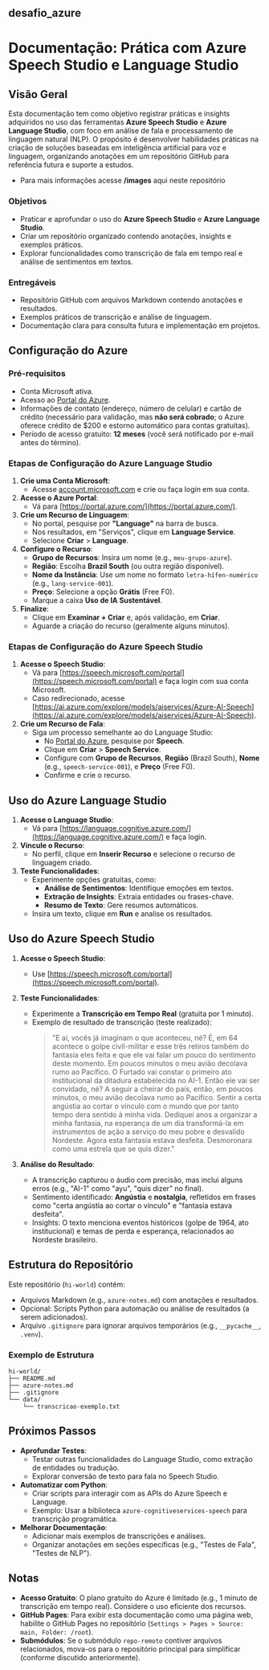 ## desafio_azure

# Documentação: Prática com Azure Speech Studio e Language Studio

## Visão Geral
Esta documentação tem como objetivo registrar práticas e insights adquiridos no uso das ferramentas **Azure Speech Studio** e **Azure Language Studio**, com foco em análise de fala e processamento de linguagem natural (NLP). O propósito é desenvolver habilidades práticas na criação de soluções baseadas em inteligência artificial para voz e linguagem, organizando anotações em um repositório GitHub para referência futura e suporte a estudos.
- Para mais informações acesse **/images** aqui neste repositório

### Objetivos
- Praticar e aprofundar o uso do **Azure Speech Studio** e **Azure Language Studio**.
- Criar um repositório organizado contendo anotações, insights e exemplos práticos.
- Explorar funcionalidades como transcrição de fala em tempo real e análise de sentimentos em textos.

### Entregáveis
- Repositório GitHub com arquivos Markdown contendo anotações e resultados.
- Exemplos práticos de transcrição e análise de linguagem.
- Documentação clara para consulta futura e implementação em projetos.

## Configuração do Azure

### Pré-requisitos
- Conta Microsoft ativa.
- Acesso ao [Portal do Azure](https://portal.azure.com/).
- Informações de contato (endereço, número de celular) e cartão de crédito (necessário para validação, mas **não será cobrado**; o Azure oferece crédito de $200 e estorno automático para contas gratuitas).
- Período de acesso gratuito: **12 meses** (você será notificado por e-mail antes do término).

### Etapas de Configuração do Azure Language Studio
1. **Crie uma Conta Microsoft**:
   - Acesse [account.microsoft.com](https://account.microsoft.com/) e crie ou faça login em sua conta.
2. **Acesse o Azure Portal**:
   - Vá para [https://portal.azure.com/](https://portal.azure.com/).
3. **Crie um Recurso de Linguagem**:
   - No portal, pesquise por **"Language"** na barra de busca.
   - Nos resultados, em "Serviços", clique em **Language Service**.
   - Selecione **Criar** > **Language**.
4. **Configure o Recurso**:
   - **Grupo de Recursos**: Insira um nome (e.g., `meu-grupo-azure`).
   - **Região**: Escolha **Brazil South** (ou outra região disponível).
   - **Nome da Instância**: Use um nome no formato `letra-hífen-numérico` (e.g., `lang-service-001`).
   - **Preço**: Selecione a opção **Grátis** (Free F0).
   - Marque a caixa **Uso de IA Sustentável**.
5. **Finalize**:
   - Clique em **Examinar + Criar** e, após validação, em **Criar**.
   - Aguarde a criação do recurso (geralmente alguns minutos).

### Etapas de Configuração do Azure Speech Studio
1. **Acesse o Speech Studio**:
   - Vá para [https://speech.microsoft.com/portal](https://speech.microsoft.com/portal) e faça login com sua conta Microsoft.
   - Caso redirecionado, acesse [https://ai.azure.com/explore/models/aiservices/Azure-AI-Speech](https://ai.azure.com/explore/models/aiservices/Azure-AI-Speech).
2. **Crie um Recurso de Fala**:
   - Siga um processo semelhante ao do Language Studio:
     - No [Portal do Azure](https://portal.azure.com/), pesquise por **Speech**.
     - Clique em **Criar** > **Speech Service**.
     - Configure com **Grupo de Recursos**, **Região** (Brazil South), **Nome** (e.g., `speech-service-001`), e **Preço** (Free F0).
     - Confirme e crie o recurso.

## Uso do Azure Language Studio
1. **Acesse o Language Studio**:
   - Vá para [https://language.cognitive.azure.com/](https://language.cognitive.azure.com/) e faça login.
2. **Vincule o Recurso**:
   - No perfil, clique em **Inserir Recurso** e selecione o recurso de linguagem criado.
3. **Teste Funcionalidades**:
   - Experimente opções gratuitas, como:
     - **Análise de Sentimentos**: Identifique emoções em textos.
     - **Extração de Insights**: Extraia entidades ou frases-chave.
     - **Resumo de Texto**: Gere resumos automáticos.
   - Insira um texto, clique em **Run** e analise os resultados.

## Uso do Azure Speech Studio
1. **Acesse o Speech Studio**:
   - Use [https://speech.microsoft.com/portal](https://speech.microsoft.com/portal).
2. **Teste Funcionalidades**:
   - Experimente a **Transcrição em Tempo Real** (gratuita por 1 minuto).
   - Exemplo de resultado de transcrição (teste realizado):
     > "E aí, vocês já imaginam o que aconteceu, né? É, em 64 acontece o golpe civil-militar e esse três retiros também do fantasia eles feita e que ele vai falar um pouco do sentimento deste momento. Em poucos minutos o meu avião decolava rumo ao Pacífico. O Furtado vai constar o primeiro ato institucional da ditadura estabelecida no AI-1. Então ele vai ser convidado, né? A seguir a cheirar do país, então, em poucos minutos, o meu avião decolava rumo ao Pacífico. Sentir a certa angústia ao cortar o vínculo com o mundo que por tanto tempo dera sentido à minha vida. Dediquei anos a organizar a minha fantasia, na esperança de um dia transformá-la em instrumentos de ação a serviço do meu pobre e desvalido Nordeste. Agora esta fantasia estava desfeita. Desmoronara como uma estrela que se quis dizer."

3. **Análise do Resultado**:
   - A transcrição capturou o áudio com precisão, mas inclui alguns erros (e.g., "AI-1" como "ayu", "quis dizer" no final).
   - Sentimento identificado: **Angústia** e **nostalgia**, refletidos em frases como "certa angústia ao cortar o vínculo" e "fantasia estava desfeita".
   - Insights: O texto menciona eventos históricos (golpe de 1964, ato institucional) e temas de perda e esperança, relacionados ao Nordeste brasileiro.

## Estrutura do Repositório
Este repositório (`hi-world`) contém:
- Arquivos Markdown (e.g., `azure-notes.md`) com anotações e resultados.
- Opcional: Scripts Python para automação ou análise de resultados (a serem adicionados).
- Arquivo `.gitignore` para ignorar arquivos temporários (e.g., `__pycache__`, `.venv`).

### Exemplo de Estrutura
```
hi-world/
├── README.md
├── azure-notes.md
├── .gitignore
└── data/
    └── transcricao-exemplo.txt
```

## Próximos Passos
- **Aprofundar Testes**:
  - Testar outras funcionalidades do Language Studio, como extração de entidades ou tradução.
  - Explorar conversão de texto para fala no Speech Studio.
- **Automatizar com Python**:
  - Criar scripts para interagir com as APIs do Azure Speech e Language.
  - Exemplo: Usar a biblioteca `azure-cognitiveservices-speech` para transcrição programática.
- **Melhorar Documentação**:
  - Adicionar mais exemplos de transcrições e análises.
  - Organizar anotações em seções específicas (e.g., "Testes de Fala", "Testes de NLP").

## Notas
- **Acesso Gratuito**: O plano gratuito do Azure é limitado (e.g., 1 minuto de transcrição em tempo real). Considere o uso eficiente dos recursos.
- **GitHub Pages**: Para exibir esta documentação como uma página web, habilite o GitHub Pages no repositório (`Settings > Pages > Source: main, Folder: /root`).
- **Submódulos**: Se o submódulo `repo-remoto` contiver arquivos relacionados, mova-os para o repositório principal para simplificar (conforme discutido anteriormente).
